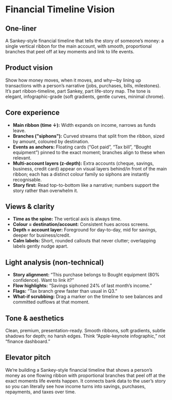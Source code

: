 # Financial Timeline Vision

## One-liner
A Sankey-style financial timeline that tells the story of someone’s money: a single vertical ribbon for the main account, with smooth, proportional branches that peel off at key moments and link to life events.

## Product vision
Show how money moves, when it moves, and why—by lining up transactions with a person’s narrative (jobs, purchases, bills, milestones). It’s part ribbon-timeline, part Sankey, part life-story map. The tone is elegant, infographic-grade (soft gradients, gentle curves, minimal chrome).

## Core experience
- **Main ribbon (time ↓):** Width expands on income, narrows as funds leave.
- **Branches ("siphons"):** Curved streams that split from the ribbon, sized by amount, coloured by destination.
- **Events as anchors:** Floating cards (“Got paid”, “Tax bill”, “Bought equipment”) pinned to the exact moment; branches align to these when relevant.
- **Multi-account layers (z-depth):** Extra accounts (cheque, savings, business, credit card) appear on visual layers behind/in front of the main ribbon; each has a distinct colour family so siphons are instantly recognisable.
- **Story first:** Read top-to-bottom like a narrative; numbers support the story rather than overwhelm it.

## Views & clarity
- **Time as the spine:** The vertical axis is always time.
- **Colour = destination/account:** Consistent hues across screens.
- **Depth = account layer:** Foreground for day-to-day, mid for savings, deeper for business/credit.
- **Calm labels:** Short, rounded callouts that never clutter; overlapping labels gently nudge apart.

## Light analysis (non-technical)
- **Story alignment:** “This purchase belongs to Bought equipment (80% confidence). Want to link it?”
- **Flow highlights:** “Savings siphoned 24% of last month’s income.”
- **Flags:** “Tax branch grew faster than usual in Q3.”
- **What-if scrubbing:** Drag a marker on the timeline to see balances and committed outflows at that moment.

## Tone & aesthetics
Clean, premium, presentation-ready. Smooth ribbons, soft gradients, subtle shadows for depth; no harsh edges. Think “Apple-keynote infographic,” not “finance dashboard.”

## Elevator pitch
We’re building a Sankey-style financial timeline that shows a person’s money as one flowing ribbon with proportional branches that peel off at the exact moments life events happen. It connects bank data to the user’s story so you can literally see how income turns into savings, purchases, repayments, and taxes over time.
